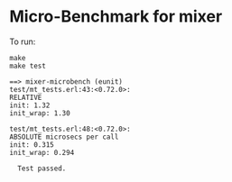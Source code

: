 # Micro-Benchmark for mixer #

To run:

```
make
make test
```

```
==> mixer-microbench (eunit)
test/mt_tests.erl:43:<0.72.0>:
RELATIVE
init: 1.32
init_wrap: 1.30

test/mt_tests.erl:48:<0.72.0>:
ABSOLUTE microsecs per call
init: 0.315
init_wrap: 0.294

  Test passed.
```
